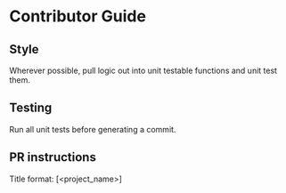 # Contributor Guide

## Style
Wherever possible, pull logic out into unit testable functions and unit test them. 

## Testing
Run all unit tests before generating a commit.

## PR instructions
Title format: [<project_name>] <Title>
